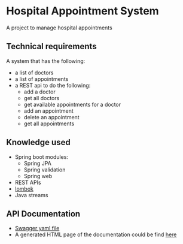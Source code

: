 # Hospital Appointment System
A project to manage hospital appointments

## Technical requirements
A system that has the following:
- a list of doctors
- a list of appointments
- a REST api to do the following:
  - add a doctor
  - get all doctors
  - get available appointments for a doctor
  - add an appointment
  - delete an appointment
  - get all appointments

## Knowledge used
- Spring boot modules:
  - Spring JPA
  - Spring validation
  - Spring web
- REST APIs
- [lombok](https://projectlombok.org/)
- Java streams

## API Documentation
- [Swagger yaml file](https://github.com/emad-eldeen/hospital-appointments-booking/blob/master/swagger/openapi3_0.yaml)
- A generated HTML page of the documentation could be find [here](https://raw.githack.com/emad-eldeen/hospital-appointments-booking/master/swagger/index.html)